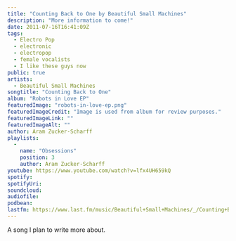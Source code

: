 ```yaml
---
title: "Counting Back to One by Beautiful Small Machines"
description: "More information to come!"
date: 2011-07-16T16:41:09Z
tags:
  - Electro Pop
  - electronic
  - electropop
  - female vocalists
  - I like these guys now
public: true
artists:
  - Beautiful Small Machines
songtitle: "Counting Back to One"
album: "Robots in Love EP"
featuredImage: "robots-in-love-ep.png"
featuredImageCredit: "Image is used from album for review purposes."
featuredImageLink: ""
featuredImageAlt: ""
author: Aram Zucker-Scharff
playlists:
  -
    name: "Obsessions"
    position: 3
    author: Aram Zucker-Scharff
youtube: https://www.youtube.com/watch?v=lfx4UH659kQ
spotify: 
spotifyUri: 
soundcloud:
audiofile:
podbean:
lastfm: https://www.last.fm/music/Beautiful+Small+Machines/_/Counting+Back+To+1
---
```


A song I plan to write more about.
		
